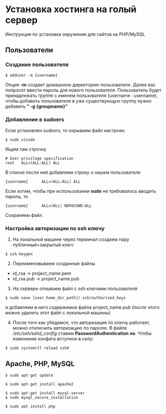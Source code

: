 # Установка хостинга на голый сервер
Инструкция по установка окружения для сайтов на PHP/MySQL

## Пользователи
### Создание пользователя
```
$ adduser -m {username}
```
Опция **-m** создает домашнюю директорию пользователя.
Далее вас попросят ввести пароль для нового пользователя.
Пользователь будет принадлежать группе с именем пользователя (username : username), чтобы добавить пользователя в уже существующую группу нужно добавить **" -g {groupname}"**

### Добавление в sudoers

Если установлен _sudoers_, то окрываем файл настроек:
```
$ sudo visudo
```
Ищем там строчку 
```
# User privilege specification
root   ALL=(ALL:ALL) ALL
```
В списке после неё добавляем строку о нашем пользователе
```
{username}      ALL=(ALL:ALL) ALL
```
Если хотим, чтобы при использовании **sudo** не требовалось вводить пароль, то
```
{username}      ALL=(ALL) NOPASSWD:ALL
```
Сохраняем файл.

### Настройка авторизации по ssh ключу

1. На локальной машине через терминал создаем пару публичный+закрытый ключ
```
$ ssh-keygen
```
2. Переименовываем созданные файлы
+ id_rsa -> project_name.pem
+ id_rsa.pub -> project_name.pub

3. На сервере откываем файл с ssh ключами пользователя
```
$ sudo nano [user_home_dir_path]/.ssh/authorized_keys
```
и добавляем в него содержимое файла project_name.pub (после этого можно удалить этот файл с локальной машины)

4. После того как убедимся, что авторизация по ключу работает, можно отключить авторизацию по паролю. В файле _/etc/ssh/sshd_config_ ставим **PasswordAuthentication no**. Чтобы изменение конфига вступили в силу:
```
$ sudo systemctl reload sshd
```

## Apache, PHP, MySQL
```
$ sudo apt-get update

$ sudo apt-get install apache2

$ sudo apt-get install mysql-server
$ sudo mysql_secure_installation

$ sudo apt install php
```
